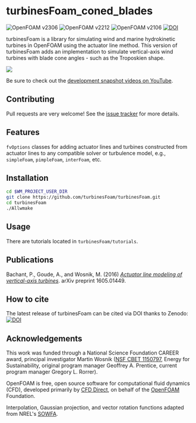turbinesFoam_coned_blades
============

![OpenFOAM v2306](https://img.shields.io/badge/OpenFOAM-v2306-brightgreen.svg)
![OpenFOAM v2212](https://img.shields.io/badge/OpenFOAM-v2212-brightgreen.svg)
![OpenFOAM v2106](https://img.shields.io/badge/OpenFOAM-v2106-brightgreen.svg)
[![DOI](https://zenodo.org/badge/4234/turbinesFoam/turbinesFoam.svg)](https://zenodo.org/badge/latestdoi/4234/turbinesFoam/turbinesFoam)

turbinesFoam is a library for simulating wind and marine hydrokinetic turbines
in OpenFOAM using the actuator line method. This version of turbinesFoam adds an implementation to simulate vertical-axis wind turbines with blade cone angles - such as the Troposkien shape.

[![](https://cloud.githubusercontent.com/assets/4604869/10141523/f2e3ad9a-65da-11e5-971c-b736abd30c3b.png)](https://www.youtube.com/watch?v=THZvV4R1vow)

Be sure to check out the
[development snapshot videos on YouTube](https://www.youtube.com/playlist?list=PLOlLyh5gytG8n8D3V1lDeZ3e9fJf9ux-e).


Contributing
------------

Pull requests are very welcome!
See the [issue tracker](https://github.com/petebachant/turbinesFoam/issues)
for more details.


Features
--------

`fvOptions` classes for adding actuator lines and turbines constructed from
actuator lines to any compatible solver or turbulence model, e.g.,
`simpleFoam`, `pimpleFoam`, `interFoam`, etc.


Installation
------------

```bash
cd $WM_PROJECT_USER_DIR
git clone https://github.com/turbinesFoam/turbinesFoam.git
cd turbinesFoam
./Allwmake
```


Usage
-----

There are tutorials located in `turbinesFoam/tutorials`.


Publications
------------

Bachant, P., Goude, A., and Wosnik, M. (2016) [_Actuator line modeling of vertical-axis turbines_](https://arxiv.org/abs/1605.01449). arXiv preprint 1605.01449.


How to cite
-----------

The latest release of turbinesFoam can be cited via DOI thanks to Zenodo: [![DOI](https://zenodo.org/badge/4234/turbinesFoam/turbinesFoam.svg)](https://zenodo.org/badge/latestdoi/4234/turbinesFoam/turbinesFoam)


Acknowledgements
----------------

This work was funded through a National Science Foundation CAREER award,
principal investigator Martin Wosnik ([NSF CBET
1150797](http://www.nsf.gov/awardsearch/showAward?AWD_ID=1150797), Energy for
Sustainability, original program manager Geoffrey A. Prentice, current program
manager Gregory L. Rorrer).

OpenFOAM is free, open source software for computational fluid dynamics (CFD),
developed primarily by [CFD Direct](http://cfd.direct), on behalf of the
[OpenFOAM](http://openfoam.org) Foundation.

Interpolation, Gaussian projection, and vector rotation functions adapted from
NREL's [SOWFA](https://github.com/NREL/SOWFA).

